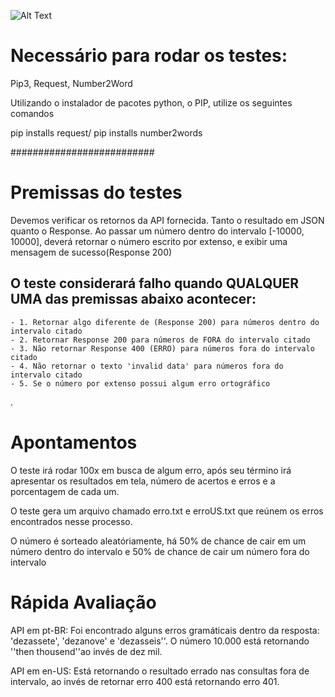 ![Alt Text](https://media.giphy.com/media/ihDkhpyQMZiwOBwI9Z/giphy.gif)

# Necessário para rodar os testes:

Pip3,
Request, 
Number2Word

Utilizando o instalador de pacotes python, o PIP, utilize os seguintes comandos

pip installs request/ 
pip installs number2words

##########################

# Premissas do testes

Devemos verificar os retornos da API fornecida. Tanto o resultado em JSON quanto o Response.
Ao passar um número dentro do intervalo [-10000, 10000], deverá retornar o número escrito por extenso, e exibir uma mensagem de sucesso(Response 200)

## O teste considerará falho quando QUALQUER UMA das premissas abaixo acontecer: 
    - 1. Retornar algo diferente de (Response 200) para números dentro do intervalo citado
    - 2. Retornar Response 200 para números de FORA do intervalo citado
    - 3. Não retornar Response 400 (ERRO) para números fora do intervalo citado
    - 4. Não retornar o texto 'invalid data' para números fora do intervalo citado
    - 5. Se o número por extenso possui algum erro ortográfico


.


# Apontamentos

O teste irá rodar 100x em busca de algum erro, após seu término irá apresentar os resultados em tela, número de acertos e erros e a porcentagem de cada um.

O teste gera um arquivo chamado erro.txt e erroUS.txt que reúnem os erros encontrados nesse processo.

O número é sorteado aleatóriamente, há 50% de chance de cair em um número dentro do intervalo  e 50% de chance de cair um número fora do intervalo

# Rápida Avaliação

API em pt-BR: Foi encontrado alguns erros gramáticais dentro da resposta: 'dezassete', 'dezanove' e 'dezasseis''. O número 10.000 está retornando ''then thousend''ao invés de dez mil. 


API em en-US: Está retornando o resultado errado nas consultas fora de intervalo, ao invés de retornar erro 400 está retornando erro 401.  



